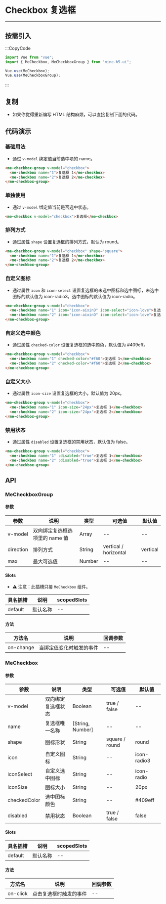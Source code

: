 # Checkbox 复选框

---

## 按需引入

:::CopyCode

```JavaScript
import Vue from "vue";
import { MeCheckbox, MeCheckboxGroup } from "mine-h5-ui";

Vue.use(MeCheckbox);
Vue.use(MeCheckboxGroup);
```

:::

## 复制

- 如果你觉得重新编写 HTML 结构麻烦，可以直接复制下面的代码。

## 代码演示

### 基础用法

- 通过 `v-model` 绑定值当前选中项的 name。

```HTML
<me-checkbox-group v-model="checkbox">
  <me-checkbox name="1">复选框 1</me-checkbox>
  <me-checkbox name="2">复选框 2</me-checkbox>
</me-checkbox-group>
```

### 单独使用

- 通过 `v-model` 绑定值当前是否选中状态。

```HTML
<me-checkbox v-model="checkbox">复选框</me-checkbox>
```

### 排列方式

- 通过属性 `shape` 设置复选框的排列方式，默认为 round。

```HTML
<me-checkbox-group v-model="checkbox" shape="square">
  <me-checkbox name="1">复选框 1</me-checkbox>
  <me-checkbox name="2">复选框 2</me-checkbox>
</me-checkbox-group>
```

### 自定义图标

- 通过属性 `icon` 和 `icon-select` 设置复选框的未选中图标和选中图标，未选中图标的默认值为 icon-radio3，选中图标的默认值为 icon-radio。

```HTML
<me-checkbox-group v-model="checkbox">
  <me-checkbox name="1" icon="icon-aixinD" icon-select="icon-love">复选框 1</me-checkbox>
  <me-checkbox name="2" icon="icon-aixinD" icon-select="icon-love">复选框 2</me-checkbox>
</me-checkbox-group>
```

### 自定义选中颜色

- 通过属性 `checked-color` 设置复选框的选中颜色，默认值为 #409eff。

```HTML
<me-checkbox-group v-model="checkbox">
  <me-checkbox name="1" checked-color="#f60">复选框 1</me-checkbox>
  <me-checkbox name="2" checked-color="#f60">复选框 2</me-checkbox>
</me-checkbox-group>
```

### 自定义大小

- 通过属性 `icon-size` 设置复选框的大小，默认值为 20px。

```HTML
<me-checkbox-group v-model="checkbox">
  <me-checkbox name="1" icon-size="24px">复选框 1</me-checkbox>
  <me-checkbox name="2" icon-size="24px">复选框 2</me-checkbox>
</me-checkbox-group>
```

### 禁用状态

- 通过属性 `disabled` 设置复选框的禁用状态，默认值为 false。

```HTML
<me-checkbox-group v-model="checkbox">
  <me-checkbox name="1" :disabled="true">复选框 1</me-checkbox>
  <me-checkbox name="2" :disabled="true">复选框 2</me-checkbox>
</me-checkbox-group>
```

## API

### MeCheckboxGroup

#### 参数

| 参数      | 说明                           | 类型   | 可选值                | 默认值   |
| --------- | ------------------------------ | ------ | --------------------- | -------- |
| v-model   | 双向绑定复选框选项里的 name 值 | Array  | --                    | --       |
| direction | 排列方式                       | String | vertical / horizontal | vertical |
| max       | 最大可选值                     | Number | --                    | --       |

#### Slots

- ⚠ 注意：此插槽只接 `MeCheckbox` 组件。

| 具名插槽 | 说明     | scopedSlots |
| -------- | -------- | ----------- |
| default  | 默认名称 | --          |

#### 方法

| 方法名    | 说明                     | 回调参数 |
| --------- | ------------------------ | -------- |
| on-change | 当绑定值变化时触发的事件 | --       |

### MeCheckbox

#### 参数

| 参数         | 说明               | 类型             | 可选值         | 默认值      |
| ------------ | ------------------ | ---------------- | -------------- | ----------- |
| v-model      | 双向绑定复选框状态 | Boolean          | true / false   | --          |
| name         | 复选框唯一名称     | [String, Number] | --             | --          |
| shape        | 图标形状           | String           | square / round | round       |
| icon         | 自定义图标         | String           | --             | icon-radio3 |
| iconSelect   | 自定义选中图标     | String           | --             | icon-radio  |
| iconSize     | 图标大小           | String           | --             | 20px        |
| checkedColor | 选中图标颜色       | String           | --             | #409eff     |
| disabled     | 禁用状态           | Boolean          | true / false   | false       |

#### Slots

| 具名插槽 | 说明     | scopedSlots |
| -------- | -------- | ----------- |
| default  | 默认名称 | --          |

#### 方法

| 方法名   | 说明                   | 回调参数 |
| -------- | ---------------------- | -------- |
| on-click | 点击复选框时触发的事件 | --       |
